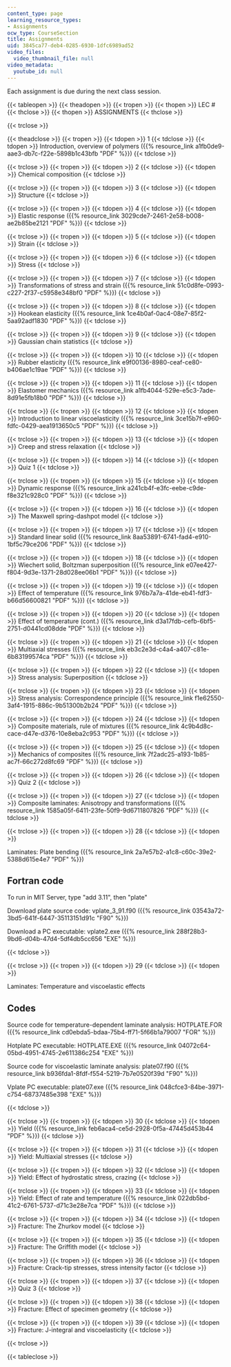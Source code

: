 ```yaml
---
content_type: page
learning_resource_types:
- Assignments
ocw_type: CourseSection
title: Assignments
uid: 3845ca77-deb4-0285-6930-1dfc6989ad52
video_files:
  video_thumbnail_file: null
video_metadata:
  youtube_id: null
---
```


Each assignment is due during the next class session.

{{< tableopen >}}
{{< theadopen >}}
{{< tropen >}}
{{< thopen >}}
LEC #
{{< thclose >}}
{{< thopen >}}
ASSIGNMENTS
{{< thclose >}}

{{< trclose >}}

{{< theadclose >}}
{{< tropen >}}
{{< tdopen >}}
1
{{< tdclose >}}
{{< tdopen >}}
Introduction, overview of polymers ({{% resource_link a1fb0de9-aae3-db7c-f22e-5898b1c43bfb "PDF" %}})
{{< tdclose >}}

{{< trclose >}}
{{< tropen >}}
{{< tdopen >}}
2
{{< tdclose >}}
{{< tdopen >}}
Chemical composition
{{< tdclose >}}

{{< trclose >}}
{{< tropen >}}
{{< tdopen >}}
3
{{< tdclose >}}
{{< tdopen >}}
Structure
{{< tdclose >}}

{{< trclose >}}
{{< tropen >}}
{{< tdopen >}}
4
{{< tdclose >}}
{{< tdopen >}}
Elastic response ({{% resource_link 3029cde7-2461-2e58-b008-ae2b85be2121 "PDF" %}})
{{< tdclose >}}

{{< trclose >}}
{{< tropen >}}
{{< tdopen >}}
5
{{< tdclose >}}
{{< tdopen >}}
Strain
{{< tdclose >}}

{{< trclose >}}
{{< tropen >}}
{{< tdopen >}}
6
{{< tdclose >}}
{{< tdopen >}}
Stress
{{< tdclose >}}

{{< trclose >}}
{{< tropen >}}
{{< tdopen >}}
7
{{< tdclose >}}
{{< tdopen >}}
Transformations of stress and strain ({{% resource_link 51c0d8fe-0993-c227-2f37-c5958e348bf0 "PDF" %}})
{{< tdclose >}}

{{< trclose >}}
{{< tropen >}}
{{< tdopen >}}
8
{{< tdclose >}}
{{< tdopen >}}
Hookean elasticity ({{% resource_link 1ce4b0af-0ac4-08e7-85f2-5aa92adf1830 "PDF" %}})
{{< tdclose >}}

{{< trclose >}}
{{< tropen >}}
{{< tdopen >}}
9
{{< tdclose >}}
{{< tdopen >}}
Gaussian chain statistics
{{< tdclose >}}

{{< trclose >}}
{{< tropen >}}
{{< tdopen >}}
10
{{< tdclose >}}
{{< tdopen >}}
Rubber elasticity ({{% resource_link e9f00136-8980-ceaf-ce80-b406ae1c19ae "PDF" %}})
{{< tdclose >}}

{{< trclose >}}
{{< tropen >}}
{{< tdopen >}}
11
{{< tdclose >}}
{{< tdopen >}}
Elastomer mechanics ({{% resource_link a1fb4044-529e-e5c3-7ade-8d91e5fb18b0 "PDF" %}})
{{< tdclose >}}

{{< trclose >}}
{{< tropen >}}
{{< tdopen >}}
12
{{< tdclose >}}
{{< tdopen >}}
Introduction to linear viscoelasticity ({{% resource_link 3ce15b7f-e960-fdfc-0429-aea1913650c5 "PDF" %}})
{{< tdclose >}}

{{< trclose >}}
{{< tropen >}}
{{< tdopen >}}
13
{{< tdclose >}}
{{< tdopen >}}
Creep and stress relaxation
{{< tdclose >}}

{{< trclose >}}
{{< tropen >}}
{{< tdopen >}}
14
{{< tdclose >}}
{{< tdopen >}}
Quiz 1
{{< tdclose >}}

{{< trclose >}}
{{< tropen >}}
{{< tdopen >}}
15
{{< tdclose >}}
{{< tdopen >}}
Dynamic response ({{% resource_link a241cb4f-e3fc-eebe-c9de-f8e321c928c0 "PDF" %}})
{{< tdclose >}}

{{< trclose >}}
{{< tropen >}}
{{< tdopen >}}
16
{{< tdclose >}}
{{< tdopen >}}
The Maxwell spring-dashpot model
{{< tdclose >}}

{{< trclose >}}
{{< tropen >}}
{{< tdopen >}}
17
{{< tdclose >}}
{{< tdopen >}}
Standard linear solid ({{% resource_link 8aa53891-6741-fad4-e910-1bf5c79ce206 "PDF" %}})
{{< tdclose >}}

{{< trclose >}}
{{< tropen >}}
{{< tdopen >}}
18
{{< tdclose >}}
{{< tdopen >}}
Wiechert solid, Boltzman superposition ({{% resource_link e07ee427-f804-9d3e-1371-28d028ee06b1 "PDF" %}})
{{< tdclose >}}

{{< trclose >}}
{{< tropen >}}
{{< tdopen >}}
19
{{< tdclose >}}
{{< tdopen >}}
Effect of temperature ({{% resource_link 976b7a7a-41de-eb41-fdf3-b66d56600821 "PDF" %}})
{{< tdclose >}}

{{< trclose >}}
{{< tropen >}}
{{< tdopen >}}
20
{{< tdclose >}}
{{< tdopen >}}
Effect of temperature (cont.) ({{% resource_link d3a17fdb-cefb-6bf5-2751-d0441cd08dde "PDF" %}})
{{< tdclose >}}

{{< trclose >}}
{{< tropen >}}
{{< tdopen >}}
21
{{< tdclose >}}
{{< tdopen >}}
Multiaxial stresses ({{% resource_link eb3c2e3d-c4a4-a407-c81e-6b83199574ca "PDF" %}})
{{< tdclose >}}

{{< trclose >}}
{{< tropen >}}
{{< tdopen >}}
22
{{< tdclose >}}
{{< tdopen >}}
Stress analysis: Superposition
{{< tdclose >}}

{{< trclose >}}
{{< tropen >}}
{{< tdopen >}}
23
{{< tdclose >}}
{{< tdopen >}}
Stress analysis: Correspondence principle ({{% resource_link f1e62550-3af4-1915-886c-9b51300b2b24 "PDF" %}})
{{< tdclose >}}

{{< trclose >}}
{{< tropen >}}
{{< tdopen >}}
24
{{< tdclose >}}
{{< tdopen >}}
Composite materials, rule of mixtures ({{% resource_link 4c9b4d8c-cace-d47e-d376-10e8eba2c953 "PDF" %}})
{{< tdclose >}}

{{< trclose >}}
{{< tropen >}}
{{< tdopen >}}
25
{{< tdclose >}}
{{< tdopen >}}
Mechanics of composites ({{% resource_link 7f2adc25-a193-1b85-ac7f-66c272d8fc69 "PDF" %}})
{{< tdclose >}}

{{< trclose >}}
{{< tropen >}}
{{< tdopen >}}
26
{{< tdclose >}}
{{< tdopen >}}
Quiz 2
{{< tdclose >}}

{{< trclose >}}
{{< tropen >}}
{{< tdopen >}}
27
{{< tdclose >}}
{{< tdopen >}}
Composite laminates: Anisotropy and transformations ({{% resource_link 1585a05f-6411-23fe-50f9-9d6711807826 "PDF" %}})
{{< tdclose >}}

{{< trclose >}}
{{< tropen >}}
{{< tdopen >}}
28
{{< tdclose >}}
{{< tdopen >}}


Laminates: Plate bending ({{% resource_link 2a7e57b2-a1c8-c60c-39e2-5388d615e4e7 "PDF" %}})

Fortran code
------------

To run in MIT Server, type "add 3.11", then "plate"

Download plate source code: vplate\_3\_91.f90 ({{% resource_link 03543a72-3bd5-641f-6447-35113151d91c "F90" %}})

Download a PC executable: vplate2.exe ({{% resource_link 288f28b3-9bd6-d04b-47d4-5df4db5cc656 "EXE" %}})


{{< tdclose >}}

{{< trclose >}}
{{< tropen >}}
{{< tdopen >}}
29
{{< tdclose >}}
{{< tdopen >}}


Laminates: Temperature and viscoelastic effects

Codes
-----

Source code for temperature-dependent laminate analysis: HOTPLATE.FOR ({{% resource_link cd0ebda5-bdaa-75b4-ff71-5f66b1a79007 "FOR" %}})

Hotplate PC executable: HOTPLATE.EXE ({{% resource_link 04072c64-05bd-4951-4745-2e611386c254 "EXE" %}})

Source code for viscoelastic laminate analysis: plate07.f90 ({{% resource_link b936fda1-8fdf-f554-5219-7b7e0520f39d "F90" %}})

Vplate PC executable: plate07.exe ({{% resource_link 048cfce3-84be-3971-c754-68737485e398 "EXE" %}})


{{< tdclose >}}

{{< trclose >}}
{{< tropen >}}
{{< tdopen >}}
30
{{< tdclose >}}
{{< tdopen >}}
Yield ({{% resource_link feb6aca4-ce5d-2928-0f5a-47445d453b44 "PDF" %}})
{{< tdclose >}}

{{< trclose >}}
{{< tropen >}}
{{< tdopen >}}
31
{{< tdclose >}}
{{< tdopen >}}
Yield: Multiaxial stresses
{{< tdclose >}}

{{< trclose >}}
{{< tropen >}}
{{< tdopen >}}
32
{{< tdclose >}}
{{< tdopen >}}
Yield: Effect of hydrostatic stress, crazing
{{< tdclose >}}

{{< trclose >}}
{{< tropen >}}
{{< tdopen >}}
33
{{< tdclose >}}
{{< tdopen >}}
Yield: Effect of rate and temperature ({{% resource_link 022db5bd-41c2-6761-5737-d71c3e28e7ca "PDF" %}})
{{< tdclose >}}

{{< trclose >}}
{{< tropen >}}
{{< tdopen >}}
34
{{< tdclose >}}
{{< tdopen >}}
Fracture: The Zhurkov model
{{< tdclose >}}

{{< trclose >}}
{{< tropen >}}
{{< tdopen >}}
35
{{< tdclose >}}
{{< tdopen >}}
Fracture: The Griffith model
{{< tdclose >}}

{{< trclose >}}
{{< tropen >}}
{{< tdopen >}}
36
{{< tdclose >}}
{{< tdopen >}}
Fracture: Crack-tip stresses, stress intensity factor
{{< tdclose >}}

{{< trclose >}}
{{< tropen >}}
{{< tdopen >}}
37
{{< tdclose >}}
{{< tdopen >}}
Quiz 3
{{< tdclose >}}

{{< trclose >}}
{{< tropen >}}
{{< tdopen >}}
38
{{< tdclose >}}
{{< tdopen >}}
Fracture: Effect of specimen geometry
{{< tdclose >}}

{{< trclose >}}
{{< tropen >}}
{{< tdopen >}}
39
{{< tdclose >}}
{{< tdopen >}}
Fracture: J-integral and viscoelasticity
{{< tdclose >}}

{{< trclose >}}

{{< tableclose >}}